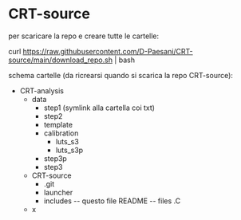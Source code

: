 # CRT-source

per scaricare la repo e creare tutte le cartelle:


curl https://raw.githubusercontent.com/D-Paesani/CRT-source/main/download_repo.sh  | bash


schema cartelle (da ricrearsi quando si scarica la repo CRT-source):
- CRT-analysis
  - data
    - step1 (symlink alla cartella coi txt)
    - step2
    - template
    - calibration
      - luts_s3
      - luts_s3p
    - step3p
    - step3
  - CRT-source
    - .git
    - launcher
    - includes
    -- questo file README
    -- files .C
  - x
